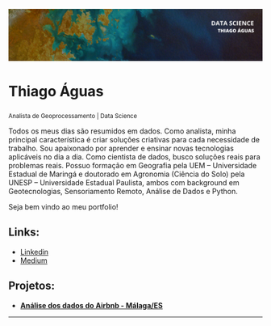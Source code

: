 <p align="center">
  <img src="banner.png" >
</p>

# Thiago Águas  
<sub>Analista de Geoprocessamento | Data Science</sub>

Todos os meus dias são resumidos em dados. Como analista, minha principal característica é criar soluções criativas para cada necessidade de trabalho. Sou apaixonado por aprender e ensinar novas tecnologias aplicáveis no dia a dia. Como cientista de dados, busco soluções reais para problemas reais. Possuo formação em Geografia pela UEM – Universidade Estadual de Maringá e doutorado em Agronomia (Ciência do Solo) pela UNESP – Universidade Estadual Paulista, ambos com background em Geotecnologias, Sensoriamento Remoto, Análise de Dados e Python.

Seja bem vindo ao meu portfolio!

## **Links:**
* [Linkedin](https://www.linkedin.com/in/thiago-aguas/)
* [Medium](https://www.medium.com/@thdeandrade)

## **Projetos:**

* **[Análise dos dados do Airbnb - Málaga/ES](https://bit.ly/3t82pLq)**
---
